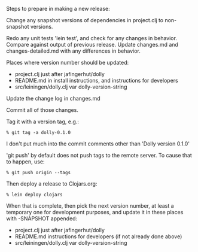 Steps to prepare in making a new release:

Change any snapshot versions of dependencies in project.clj to
non-snapshot versions.

Redo any unit tests 'lein test', and check for any changes in
behavior.  Compare against output of previous release.  Update
changes.md and changes-detailed.md with any differences in behavior.


Places where version number should be updated:

* project.clj just after jafingerhut/dolly
* README.md in install instructions, and instructions for developers
* src/leiningen/dolly.clj var dolly-version-string

Update the change log in changes.md

Commit all of those changes.

Tag it with a version tag, e.g.:

    % git tag -a dolly-0.1.0

I don't put much into the commit comments other than 'Dolly version
0.1.0'

'git push' by default does not push tags to the remote server.  To
cause that to happen, use:

    % git push origin --tags

Then deploy a release to Clojars.org:

    % lein deploy clojars


When that is complete, then pick the next version number, at least a
temporary one for development purposes, and update it in these places
with -SNAPSHOT appended:

* project.clj just after jafingerhut/dolly
* README.md instructions for developers (if not already done above)
* src/leiningen/dolly.clj var dolly-version-string
